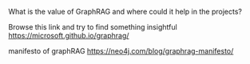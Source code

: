 What is the value of GraphRAG and where could it help in the projects?

Browse this link and try to find something insightful https://microsoft.github.io/graphrag/

manifesto of graphRAG https://neo4j.com/blog/graphrag-manifesto/

